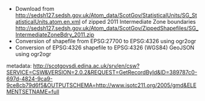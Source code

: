 * Download from http://sedsh127.sedsh.gov.uk/Atom_data/ScotGov/StatisticalUnits/SG_StatisticalUnits.atom.en.xml of zipped 2011 Intermediate Zone boundaries http://sedsh127.sedsh.gov.uk/Atom_data/ScotGov/ZippedShapefiles/SG_IntermediateZoneBdry_2011.zip
* Conversion of shapefile from EPSG:27700  to EPSG:4326 using ogr2ogr
* Conversion of EPSG:4326 shapefile to EPSG:4326 (WGS84) GeoJSON using ogr2ogr

metadata: http://scotgovsdi.edina.ac.uk/srv/en/csw?SERVICE=CSW&VERSION=2.0.2&REQUEST=GetRecordById&ID=389787c0-697d-4824-9ca9-9ce8cb79d6f5&OUTPUTSCHEMA=http://www.isotc211.org/2005/gmd&ELEMENTSETNAME=full
